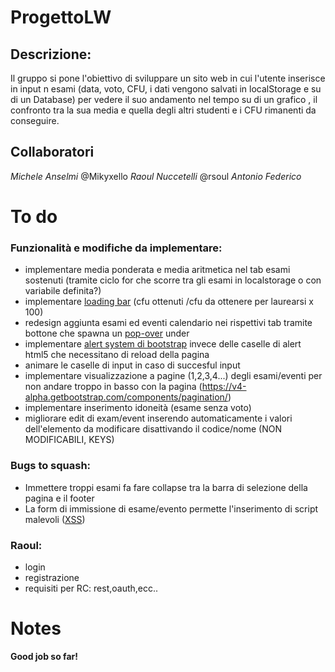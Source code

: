 # ProgettoLW
## Descrizione:
Il gruppo si pone l'obiettivo di  sviluppare un sito web in cui l'utente inserisce in input n esami  (data, voto, CFU, i dati vengono salvati in localStorage e su di un Database) per vedere il suo andamento nel tempo su di un grafico , il confronto tra la sua media e quella degli altri studenti e i CFU rimanenti da conseguire.
## Collaboratori
*Michele Anselmi* @Mikyxello
*Raoul Nuccetelli* @rsoul
*Antonio Federico*



# To do 

### Funzionalità e modifiche da implementare:
* implementare media ponderata e media aritmetica nel tab esami sostenuti (tramite ciclo for che scorre tra gli esami in localstorage o con variabile definita?)
* implementare [loading bar](https://getbootstrap.com/docs/4.0/components/progress/) (cfu ottenuti /cfu da ottenere per laurearsi x 100)
* redesign aggiunta esami ed eventi calendario nei rispettivi tab tramite bottone che spawna un [pop-over](https://getbootstrap.com/docs/4.0/components/alerts/) under
* implementare [alert system di bootstrap](https://getbootstrap.com/docs/4.0/components/alerts/) invece delle caselle di alert html5 che necessitano di reload della pagina
* animare le caselle di input in caso di succesful input
* implementare visualizzazione a pagine (1,2,3,4...) degli esami/eventi per non andare troppo in basso con la pagina (https://v4-alpha.getbootstrap.com/components/pagination/)
* implementare inserimento idoneità (esame senza voto)
* migliorare edit di exam/event inserendo automaticamente i valori dell'elemento da modificare disattivando il codice/nome (NON MODIFICABILI, KEYS)

### Bugs to squash:
* Immettere troppi esami fa fare collapse tra la barra di selezione della pagina e il footer
* La form  di immissione di esame/evento permette l'inserimento di script malevoli ([XSS](https://www.acunetix.com/websitesecurity/cross-site-scripting/))

### Raoul:
- login
- registrazione
- requisiti per RC: rest,oauth,ecc..

# Notes



**Good job so far!**